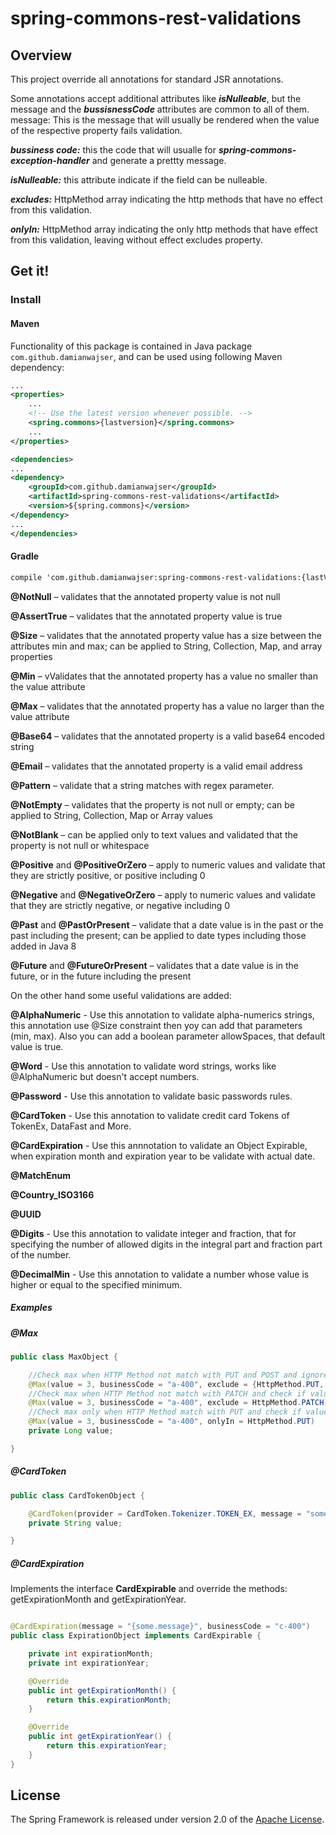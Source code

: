 # spring-commons-rest-validations

## Overview

This project override all annotations for standard JSR annotations.

Some annotations accept additional attributes like ***isNulleable***, but the message and the ***bussisnessCode***
attributes are common to all of them. message: This is the message that will usually be rendered when the value of the
respective property fails validation.

***bussiness code:*** this the code that will usualle for ***spring-commons-exception-handler*** and generate a prettty
message.

***isNulleable:*** this attribute indicate if the field can be nulleable.

***excludes:*** HttpMethod array indicating the http methods that have no effect from this validation.

***onlyIn:*** HttpMethod array indicating the only http methods that have effect from this validation, leaving without effect excludes property.

## Get it!

### Install

#### Maven

Functionality of this package is contained in Java package `com.github.damianwajser`, and can be used using following
Maven dependency:

```xml
...
<properties>
	...
	<!-- Use the latest version whenever possible. -->
	<spring.commons>{lastversion}</spring.commons>
	...
</properties>

<dependencies>
...
<dependency>
	<groupId>com.github.damianwajser</groupId>
	<artifactId>spring-commons-rest-validations</artifactId>
	<version>${spring.commons}</version>
</dependency>
...
</dependencies>
 ```

#### Gradle

 ```xml
 compile 'com.github.damianwajser:spring-commons-rest-validations:{lastVersion}'
 ```

**@NotNull** – validates that the annotated property value is not null

**@AssertTrue** – validates that the annotated property value is true

**@Size** – validates that the annotated property value has a size between the attributes min and max; can be applied to
String, Collection, Map, and array properties

**@Min** – vValidates that the annotated property has a value no smaller than the value attribute

**@Max** – validates that the annotated property has a value no larger than the value attribute

**@Base64** – validates that the annotated property is a valid base64 encoded string

**@Email** – validates that the annotated property is a valid email address

**@Pattern** – validate that a string matches with regex parameter.

**@NotEmpty** – validates that the property is not null or empty; can be applied to String, Collection, Map or Array
values

**@NotBlank** – can be applied only to text values and validated that the property is not null or whitespace

**@Positive** and **@PositiveOrZero** – apply to numeric values and validate that they are strictly positive, or
positive including 0

**@Negative** and **@NegativeOrZero** – apply to numeric values and validate that they are strictly negative, or
negative including 0

**@Past** and **@PastOrPresent** – validate that a date value is in the past or the past including the present; can be
applied to date types including those added in Java 8

**@Future** and **@FutureOrPresent** – validates that a date value is in the future, or in the future including the
present

On the other hand some useful validations are added:

**@AlphaNumeric** - Use this annotation to validate alpha-numerics strings, this annotation use @Size constraint then
yoy can add that parameters (min, max). Also you can add a boolean parameter allowSpaces, that default value is true.

**@Word** - Use this annotation to validate word strings, works like @AlphaNumeric but doesn't accept numbers.

**@Password** - Use this annotation to validate basic passwords rules.

**@CardToken** - Use this annotation to validate credit card Tokens of TokenEx, DataFast and More.

**@CardExpiration** - Use this annnotation to validate an Object Expirable, when expiration month and expiration year to
be validate with actual date.

**@MatchEnum**

**@Country_ISO3166**

**@UUID**

**@Digits** - Use this annotation to validate integer and fraction, that for specifying the number of allowed digits in
the integral part and fraction part of the number.

**@DecimalMin** - Use this annotation to validate a number whose value is higher or equal to the specified minimum.

##### Examples

##### @Max

```java
public class MaxObject {

	//Check max when HTTP Method not match with PUT and POST and ignore validation if value is null
	@Max(value = 3, businessCode = "a-400", exclude = {HttpMethod.PUT, HttpMethod.POST}, nulleable = true)
	//Check max when HTTP Method not match with PATCH and check if value equals null
	@Max(value = 3, businessCode = "a-400", exclude = HttpMethod.PATCH)
	//Check max only when HTTP Method match with PUT and check if value equals null
	@Max(value = 3, businessCode = "a-400", onlyIn = HttpMethod.PUT)
	private Long value;

}
```

##### @CardToken

```java
public class CardTokenObject {

	@CardToken(provider = CardToken.Tokenizer.TOKEN_EX, message = "some message", businessCode = "c-400")
	private String value;

}
```

##### @CardExpiration

Implements the interface **CardExpirable** and override the methods: getExpirationMonth and getExpirationYear.

```java

@CardExpiration(message = "{some.message}", businessCode = "c-400")
public class ExpirationObject implements CardExpirable {

    private int expirationMonth;
    private int expirationYear;

    @Override
    public int getExpirationMonth() {
        return this.expirationMonth;
    }

    @Override
    public int getExpirationYear() {
        return this.expirationYear;
    }
}
```

## License

The Spring Framework is released under version 2.0 of the [Apache License](http://www.apache.org/licenses/LICENSE-2.0).
